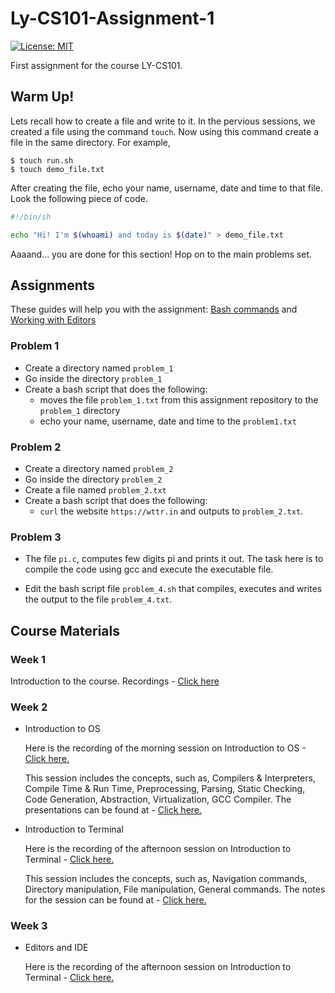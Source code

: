 # Ly-CS101-Assignment-1

[![License: MIT](https://img.shields.io/badge/License-MIT-lightgrey.svg)](https://github.com/Lyceum-SOT/Ly-CS101-Assignment-1/blob/master/LICENSE)


First assignment for the course LY-CS101.


## Warm Up!

Lets recall how to create a file and write to it. In the pervious sessions, we created a file using the command `touch`. Now using this command create a file in the same directory. For example,

```
$ touch run.sh
$ touch demo_file.txt
```

After creating the file, echo your name, username, date and time to that file. Look the following piece of code.


```bash
#!/bin/sh

echo "Hi! I'm $(whoami) and today is $(date)" > demo_file.txt
```

Aaaand... you are done for this section! Hop on to the main problems set.


## Assignments

These guides will help you with the assignment: [Bash commands](https://drive.google.com/file/d/1AYpua5HxsWFCzytLyKJuLouNcmfiJML9/view) and [Working with Editors](https://lyceum-eot.github.io/course-docs/docs/week3)

###  Problem 1

- Create a directory named `problem_1`
- Go inside the directory `problem_1`
- Create a bash script that does the following:
	- moves the file `problem_1.txt` from this assignment repository to the `problem_1` directory
	- echo your name, username, date and time to the `problem1.txt`

### Problem 2

- Create a directory named `problem_2`
- Go inside the directory `problem_2`
- Create a file named `problem_2.txt`
- Create a bash script that does the following:
	- `curl` the website `https://wttr.in` and outputs to `problem_2.txt`.

### Problem 3

- The file `pi.c`, computes few digits pi and prints it out. The task here is to compile the code using gcc and execute the executable file.

- Edit the bash script file `problem_4.sh` that compiles, executes and writes the output to the file `problem_4.txt`.

## Course Materials

### Week 1

Introduction to the course. Recordings - [Click here](https://drive.google.com/file/d/1x4fmxkPjzwaV8V-mfJPOVnkfuGaFge-J/view?usp=sharing)
### Week 2

* Introduction to OS

   Here is the recording of the morning session on Introduction to OS - [Click here.](https://classroom.vrook.co/playback/presentation/2.0/playback.html?meetingId=0c45975583a7c90e11c71a630b48f8b864dc8379-1594445443466)

   This session includes the concepts, such as, Compilers & Interpreters, Compile Time & Run Time, Preprocessing, Parsing, Static Checking, Code Generation, Abstraction, Virtualization, GCC Compiler. The presentations can be found at - [Click here.](https://drive.google.com/file/d/1kZjPCDpvjmxg9TbYzQA6bANixoHwv7Mg/view)


* Introduction to Terminal

   Here is the recording of the afternoon session on Introduction to Terminal - [Click here.](https://classroom.vrook.co/playback/presentation/2.0/playback.html?meetingId=0c45975583a7c90e11c71a630b48f8b864dc8379-1594465718715)

   This session includes the concepts, such as, Navigation commands, Directory manipulation, File manipulation, General commands. The notes for the session can be found at -  [Click here.](https://drive.google.com/file/d/1AYpua5HxsWFCzytLyKJuLouNcmfiJML9/view)

### Week 3

* Editors and IDE

   Here is the recording of the afternoon session on Introduction to Terminal - [Click here.](https://classroom.vrook.co/playback/presentation/2.0/playback.html?meetingId=0c45975583a7c90e11c71a630b48f8b864dc8379-1594876613743)
